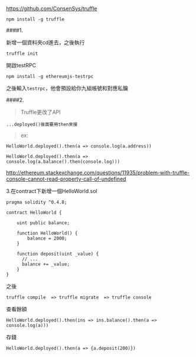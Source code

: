 
https://github.com/ConsenSys/truffle
```
npm install -g truffle
```

####1.

新增一個資料夾cd進去，之後執行
```
truffle init
```


開啟testRPC

```
npm install -g ethereumjs-testrpc
```

之後輸入`testrpc`，他會預設給你九組帳號和對應私鑰


####2.
>Truffle更改了API
```
...deployed()後面要用then來接
```

>ex:
```
HelloWorld.deployed().then(a => console.log(a.address))
```
```
HelloWorld.deployed().then(a => console.log(a.balance().then(console.log)))﻿
```

http://ethereum.stackexchange.com/questions/11935/problem-with-truffle-console-cannot-read-property-call-of-undefined


3.在contract下新增一個HelloWorld.sol

```
pragma solidity ^0.4.8;

contract HelloWorld {

    uint public balance;

    function HelloWorld() {
        balance = 2000;
    }

    function deposit(uint _value) {
      // ...
      balance += _value;
    }
}
```


之後

```
truffle compile  => truffle migrate  => truffle console 
```


查看餘額
```
HelloWorld.deployed().then(ins => ins.balance().then(a => console.log(a)))

```
存錢

```
HelloWorld.deployed().then(a => {a.deposit(200)})
```